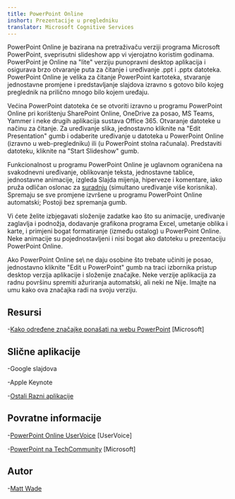 ```yaml
---
title: PowerPoint Online
inshort: Prezentacije u pregledniku
translator: Microsoft Cognitive Services
---
```


PowerPoint Online je bazirana na pretraživaču verziji programa Microsoft PowerPoint,
sveprisutni slideshow app vi vjerojatno koristim godinama.
PowerPoint je Online na \"lite\" verziju punopravni desktop aplikacija
i osigurava brzo otvaranje puta za čitanje i uređivanje .ppt i .pptx
datoteka. PowerPoint Online je velika za čitanje PowerPoint kartoteka, stvaranje
jednostavne promjene i predstavljanje slajdova izravno s gotovo bilo kojeg
preglednik na prilično mnogo bilo kojem uređaju.

Većina PowerPoint datoteka će se otvoriti izravno u programu PowerPoint Online pri korištenju
SharePoint Online, OneDrive za posao, MS Teams, Yammer i neke
drugih aplikacija sustava Office 365. Otvaranje datoteke u načinu za čitanje. Za uređivanje slika,
jednostavno kliknite na \"Edit Presentation\" gumb i odaberite uređivanje u
datoteka u PowerPoint Online (izravno u web-pregledniku) ili (u PowerPoint
stolna računala). Predstaviti datoteku, kliknite na \"Start Slideshow\" gumb.

Funkcionalnost u programu PowerPoint Online je uglavnom ograničena na svakodnevni
uređivanje, oblikovanje teksta, jednostavne tablice, jednostavne animacije, izgleda Slajda
mijenja, hiperveze i komentare, iako pruža odličan oslonac
za [suradnju](http://icsh.pt/CoAuthoring) (simultano uređivanje
više korisnika). Spremaju se sve promjene izvršene u programu PowerPoint Online
automatski; Postoji bez spremanja gumb.

Vi ćete želite izbjegavati složenije zadatke kao što su animacije, uređivanje
zaglavlja i podnožja, dodavanje grafikona programa Excel, umetanje oblika i karte,
i primjeni bogat formatiranje (između ostalog) u PowerPoint Online. Neke
animacije su pojednostavljeni i nisi bogat ako datoteku u prezentaciju
PowerPoint Online.

Ako PowerPoint Online se\ ne daju osobine što trebate učiniti je
posao, jednostavno kliknite \"Edit u PowerPoint\" gumb na traci izbornika
pristup desktop verzija aplikacije i složenije značajke.
Neke verzije aplikacija za radnu površinu spremiti ažuriranja automatski, ali neki ne
Nije. Imajte na umu kako ova značajka radi na svoju verziju.

Resursi
---------

-[Kako određene značajke ponašati na webu
    PowerPoint](https://support.office.com/en-us/article/How-certain-features-behave-in-web-based-PowerPoint-A931F0C8-1305-4428-8F7C-9CFA00EF28C5)
    \[Microsoft\]

Slične aplikacije
--------------------

-Google slajdova

-Apple Keynote

-[Ostali Razni
    aplikacije](https://en.wikipedia.org/wiki/Presentation_program)

Povratne informacije
---------

-[PowerPoint Online UserVoice](https://powerpoint.uservoice.com/forums/270149-powerpoint-online)
    \[UserVoice\]

-[PowerPoint na TechCommunity](https://techcommunity.microsoft.com/t5/PowerPoint-Office-Mix/ct-p/PowerPoint)
    \[Microsoft\]

Autor
---------

-[Matt Wade](https://www.linkedin.com/in/thatmattwade/)


